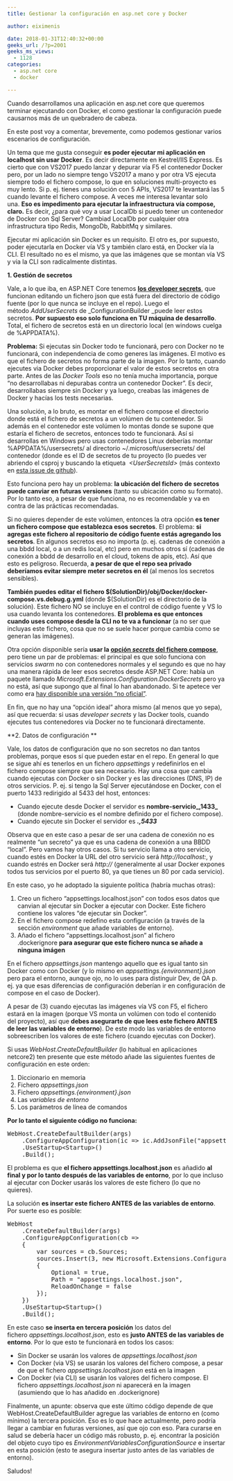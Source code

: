 ```yaml
---
title: Gestionar la configuración en asp.net core y Docker

author: eiximenis

date: 2018-01-31T12:40:32+00:00
geeks_url: /?p=2001
geeks_ms_views:
  - 1128
categories:
  - asp.net core
  - docker

---
```

Cuando desarrollamos una aplicación en asp.net core que queremos terminar ejecutando con Docker, el como gestionar la configuración puede causarnos más de un quebradero de cabeza.
  
En este post voy a comentar, brevemente, como podemos gestionar varios escenarios de configuración.
  
<!--more-->


  
Un tema que me gusta conseguir **es poder ejecutar mi aplicación en localhost sin usar Docker**. Es decir directamente en Kestrel/IIS Express. Es cierto que con VS2017 puedo lanzar y depurar vía F5 el contenedor Docker pero, por un lado no siempre tengo VS2017 a mano y por otra VS ejecuta siempre todo el fichero compose, lo que en soluciones multi-proyecto es muy lento. Si p. ej. tienes una solución con 5 APIs, VS2017 te levantará las 5 cuando levante el fichero compose. A veces me interesa levantar solo una. **Eso es impedimento para ejecutar la infraestructura vía compose, claro.** Es decir, ¿para qué voy a usar LocalDb si puedo tener un contenedor de Docker con Sql Server? Cambiad LocalDb por cualquier otra infrastructura tipo Redis, MongoDb, RabbitMq y similares.
  
Ejecutar mi aplicación sin Docker es un requisito. El otro es, por supuesto, poder ejecutarla en Docker vía VS y también claro está, en Docker vía la CLI. El resultado no es el mismo, ya que las imágenes que se montan vía VS y via la CLI son radicalmente distintas.
  
**1. Gestión de secretos**
  
Vale, a lo que iba, en ASP.NET Core tenemos [**los developer secrets**][1], que funcionan editando un fichero json que está fuera del directorio de código fuente (por lo que nunca se incluye en el repo). Luego el método _AddUserSecrets_ de _ConfigurationBuilder _puede leer estos secretos. **Por supuesto eso solo funciona en TU máquina de desarrollo**. Total, el fichero de secretos está en un directorio local (en windows cuelga de %APPDATA%).
  
**Problema:** Si ejecutas sin Docker todo te funcionará, pero con Docker no te funcionará, con independencia de como generes las imágenes. El motivo es que el fichero de secretos no forma parte de la imagen. Por lo tanto, cuando ejecutes via Docker debes proporcionar el valor de estos secretos en otra parte. Antes de las _Docker Tools_ eso no tenía mucha importancia, porque &#8220;no desarrollabas ni depurabas contra un contenedor Docker&#8221;. Es decir, desarrollabas siempre sin Docker y ya luego, creabas las imágenes de Docker y hacías los tests necesarias.
  
Una solución, a lo bruto, es montar en el fichero compose el directorio donde está el fichero de secretos a un volúmen de tu contenedor. Si además en el contenedor este volúmen lo montas donde se supone que estaría el fichero de secretos, entonces todo te funcionará. Así si desarrollas en Windows pero usas contenedores Linux deberías montar %APPDATA%/usersecrets/<userSecretsId> al directorio ~/.microsoft/usersecrets/<userSecretsId> del contenedor (donde <userSecretsId> es el ID de secretos de tu proyecto (lo puedes ver abriendo el csproj y buscando la etiqueta  <span class="hljs-tag"><em><<span class="hljs-name">UserSecretsId</span>> </em>(más contexto en <a href="https://github.com/Microsoft/DockerTools/issues/24">esta issue de github</a>).</span>
  
Esto funciona pero hay un problema: **la ubicación del fichero de secretos puede canviar en futuras versiones** (tanto su ubicación como su formato). Por lo tanto eso, a pesar de que funciona, no es recomendable y va en contra de las prácticas recomendadas.
  
Si no quieres depender de este volúmen, entonces la otra opción **es tener un fichero compose que establezca esos secretos**. El problema: **si agregas este fichero al repositorio de código fuente estás agregando los secretos**. En algunos secretos eso no importa (p. ej. cadenas de conexión a una bbdd local, o a un redis local, etc) pero en muchos otros sí (cadenas de conexión a bbdd de desarrollo en el cloud, tokens de apis, etc). Así que esto es peligroso. Recuerda, **a pesar de que el repo sea privado deberíamos evitar siempre meter secretos en él** (al menos los secretos sensibles).
  
**También puedes editar el fichero $(SolutionDir)/obj/Docker/docker-compose.vs.debug.g.yml** (donde $(SolutionDir) es el directorio de la solución). Este fichero NO se incluye en el control de código fuente y VS lo usa cuando levanta los contenedores. **El problema es que entonces cuando uses compose desde la CLI no te va a funcionar** (a no ser que incluyas este fichero, cosa que no se suele hacer porque cambia como se generan las imágenes).
  
Otra opción disponible sería **usar la [opción _secrets_ del fichero compose][2]**, pero tiene un par de problemas: el principal es que solo funciona con servicios _swarm_ no con contenedores normales y el segundo es que no hay una manera rápida de leer esos secretos desde ASP.NET Core: había un paquete llamado _Microsoft.Extensions.Configuration.DockerSecrets_ pero ya no está, así que supongo que al final lo han abandonado. Si te apetece ver como era [hay disponible una versión &#8220;no oficial&#8221;][3].
  
En fin, que no hay una &#8220;opción ideal&#8221; ahora mismo (al menos que yo sepa), así que recuerda: si usas _developer secrets_ y las Docker tools, cuando ejecutes tus contenedores vía Docker no te funcionará directamente.
  
**2. Datos de configuración **
  
Vale, los datos de configuración que no son secretos no dan tantos problemas, porque esos sí que pueden estar en el repo. En general lo que se sigue ahí es tenerlos en un fichero _appsettings_ y redefinirlos en el fichero compose siempre que sea necesario. Hay una cosa que cambia cuando ejecutas con Docker o sin Docker y es las direcciones (DNS, IP) de otros servicios. P. ej. si tengo la Sql Server ejecutándose en Docker, con el puerto 1433 redirigido al 5433 del host, entonces:

  * Cuando ejecute desde Docker el servidor es **nombre-servicio_,1433_** (donde nombre-servicio es el nombre definido por el fichero compose).
  * Cuando ejecute sin Docker el servidor es **_.,5433_**

Observa que en este caso a pesar de ser una cadena de conexión no es realmente &#8220;un secreto&#8221; ya que es una cadena de conexión a una BBDD &#8220;local&#8221;. Pero vamos hay otros casos. Si tu servicio llama a otro servicio, cuando estés en Docker la URL del otro servicio será _http://localhost:<puerto>_, y cuando estrés en Docker será _http://<nombre-otro-servicio>_ (generalmente al usar Docker expones todos tus servicios por el puerto 80, ya que tienes un 80 por cada servicio).
  
En este caso, yo he adoptado la siguiente política (habría muchas otras):

  1. Creo un fichero &#8220;appsettings.localhost.json&#8221; con todos esos datos que canvian al ejecutar sin Docker a ejecutar con Docker. Este fichero contiene los valores &#8220;de ejecutar sin Docker&#8221;.
  2. En el fichero compose redefino esta configuración (a través de la sección _environment_ que añade variables de entorno).
  3. Añado el fichero &#8220;appsettings.localhost.json&#8221; al fichero .dockerignore **para asegurar que este fichero nunca se añade a ninguna imágen**

En el fichero _appsettings.json_ mantengo aquello que es igual tanto sin Docker como con Docker (y lo mismo en _appsettings.{environment}.json_ pero para el entorno, aunque ojo, no lo uses para distinguir Dev, de QA p. ej. ya que esas diferencias de configuración deberían ir en configuración de compose en el caso de Docker).
  
A pesar de (3) cuando ejecutas las imágenes vía VS con F5, el fichero estará en la imagen (porque VS monta un volúmen con todo el contenido del proyecto), así que **debes asegurarte de que lees este fichero ANTES de leer las variables de entorno**). De este modo las variables de entorno sobreescriben los valores de este fichero (cuando ejecutas con Docker).
  
Si usas _WebHost.CreateDefaultBuilder_ (lo habitual en aplicaciones netcore2) ten presente que este método añade las siguientes fuentes de configuración en este orden:

  1. Diccionario en memoria
  2. Fichero _appsettings.json_
  3. Fichero _appsettings.{environment}.json_
  4. Las _variables de entorno_
  5. Los parámetros de línea de comandos

**Por lo tanto el siguiente código no funciona:**

<pre class="EnlighterJSRAW" data-enlighter-language="null">WebHost.CreateDefaultBuilder(args)
    .ConfigureAppConfiguration(ic =&gt; ic.AddJsonFile("appsettings.localhost.json", true))
    .UseStartup&lt;Startup&gt;()
    .Build();</pre>

El problema es que **el fichero appsettings.localhost.json** es añadido **al final y por lo tanto después de las variables de entorno**, por lo que incluso al ejecutar con Docker usarás los valores de este fichero (lo que no quieres).
  
La solución **es insertar este fichero ANTES de las variables de entorno**. Por suerte eso es posible:

<pre class="EnlighterJSRAW" data-enlighter-language="null">WebHost
    .CreateDefaultBuilder(args)
    .ConfigureAppConfiguration(cb =&gt;
    {
        var sources = cb.Sources;
        sources.Insert(3, new Microsoft.Extensions.Configuration.Json.JsonConfigurationSource()
        {
            Optional = true,
            Path = "appsettings.localhost.json",
            ReloadOnChange = false
        });
    })
    .UseStartup&lt;Startup&gt;()
    .Build();</pre>

En este caso **se inserta en tercera posición** los datos del fichero _appsettings.localhost.json_, esto es **justo ANTES de las variables de entorno**. Por lo que esto te funcionará en todos los casos:

  * Sin Docker se usarán los valores de _appsettings.localhost.json_
  * Con Docker (via VS) se usarán los valores del fichero compose, a pesar de que el fichero _appsettings.localhost.json_ está en la imagen
  * Con Docker (via CLI) se usarán los valores del fichero compose. El fichero _appsettings.localhost.json_ ni aparecerá en la imagen (asumiendo que lo has añadido en .dockerignore)

Finalmente, un apunte: observa que este último código depende de que WebHost.CreateDefaultBuilder agregue las variables de entorno en (como mínimo) la tercera posición. Eso es lo que hace actualmente, pero podría llegar a cambiar en futuras versiones, así que ojo con eso. Para curarse en salud se debería hacer un código más robusto, p. ej. encontrar la posición del objeto cuyo tipo es _EnvironmentVariablesConfigurationSource_ e insertar en esta posición (esto te asegura insertar justo antes de las variables de entorno).
  
Saludos!

 [1]: https://blogs.msdn.microsoft.com/mihansen/2017/09/10/managing-secrets-in-net-core-2-0-apps/
 [2]: https://docs.docker.com/engine/swarm/secrets/
 [3]: https://github.com/RehanSaeed/Microsoft.Extensions.Configuration.DockerSecrets.Unofficial